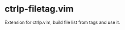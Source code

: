 ctrlp-filetag.vim
=================

Extension for ctrlp.vim, build file list from tags and use it.
